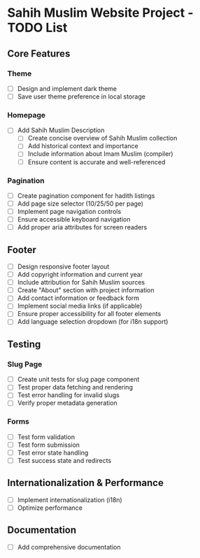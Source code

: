 # Sahih Muslim Website Project - TODO List

## Core Features

### Theme

- [ ] Design and implement dark theme
- [ ] Save user theme preference in local storage

### Homepage

- [ ] Add Sahih Muslim Description
  - [ ] Create concise overview of Sahih Muslim collection
  - [ ] Add historical context and importance
  - [ ] Include information about Imam Muslim (compiler)
  - [ ] Ensure content is accurate and well-referenced

### Pagination

- [ ] Create pagination component for hadith listings
- [ ] Add page size selector (10/25/50 per page)
- [ ] Implement page navigation controls
- [ ] Ensure accessible keyboard navigation
- [ ] Add proper aria attributes for screen readers

## Footer

- [ ] Design responsive footer layout
- [ ] Add copyright information and current year
- [ ] Include attribution for Sahih Muslim sources
- [ ] Create "About" section with project information
- [ ] Add contact information or feedback form
- [ ] Implement social media links (if applicable)
- [ ] Ensure proper accessibility for all footer elements
- [ ] Add language selection dropdown (for i18n support)

## Testing

### Slug Page

- [ ] Create unit tests for slug page component
- [ ] Test proper data fetching and rendering
- [ ] Test error handling for invalid slugs
- [ ] Verify proper metadata generation

### Forms

- [ ] Test form validation
- [ ] Test form submission
- [ ] Test error state handling
- [ ] Test success state and redirects

## Internationalization & Performance

- [ ] Implement internationalization (i18n)
- [ ] Optimize performance

## Documentation

- [ ] Add comprehensive documentation
